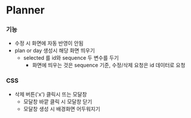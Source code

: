 # Planner

### 기능

- 수정 시 화면에 자동 반영이 안됨
- plan or day 생성시 해당 화면 띄우기
  - selected 를 id와 sequence 두 변수를 두기
    - 화면에 띄우는 것은 sequence 기준, 수정/삭제 요청은 id 데이터로 요청

### CSS

- 삭제 버튼('x') 클릭시 뜨는 모달창
  - 모달창 바깥 클릭 시 모달창 닫기
  - 모달창 생성 시 배경화면 어두워지기